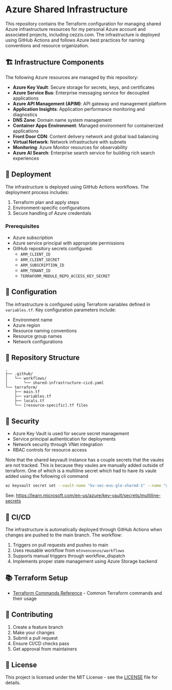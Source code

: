 # Azure Shared Infrastructure

This repository contains the Terraform configuration for managing shared Azure infrastructure resources for my personal Azure account and associated projects, including cezzis.com. The infrastructure is deployed using GitHub Actions and follows Azure best practices for naming conventions and resource organization.

## 🏗️ Infrastructure Components

The following Azure resources are managed by this repository:

- **Azure Key Vault**: Secure storage for secrets, keys, and certificates
- **Azure Service Bus**: Enterprise messaging service for decoupled applications
- **Azure API Management (APIM)**: API gateway and management platform
- **Application Insights**: Application performance monitoring and diagnostics
- **DNS Zone**: Domain name system management
- **Container Apps Environment**: Managed environment for containerized applications
- **Front Door CDN**: Content delivery network and global load balancing
- **Virtual Network**: Network infrastructure with subnets
- **Monitoring**: Azure Monitor resources for observability
- **Azure AI Search**: Enterprise search service for building rich search experiences

## 🚀 Deployment

The infrastructure is deployed using GitHub Actions workflows. The deployment process includes:

1. Terraform plan and apply steps
2. Environment-specific configurations
3. Secure handling of Azure credentials

### Prerequisites

- Azure subscription
- Azure service principal with appropriate permissions
- GitHub repository secrets configured:
  - `ARM_CLIENT_ID`
  - `ARM_CLIENT_SECRET`
  - `ARM_SUBSCRIPTION_ID`
  - `ARM_TENANT_ID`
  - `TERRAFORM_MODULE_REPO_ACCESS_KEY_SECRET`

## 🔧 Configuration

The infrastructure is configured using Terraform variables defined in `variables.tf`. Key configuration parameters include:

- Environment name
- Azure region
- Resource naming conventions
- Resource group names
- Network configurations

## 📁 Repository Structure

```
.
├── .github/
│   └── workflows/
│       └── shared-infrastructure-cicd.yaml
└── terraform/
    ├── main.tf
    ├── variables.tf
    ├── locals.tf
    └── [resource-specific].tf files
```

## 🔐 Security

- Azure Key Vault is used for secure secret management
- Service principal authentication for deployments
- Network security through VNet integration
- RBAC controls for resource access

Note that the shared keyvault instance has a couple secrets that the vaules are not tracked.  This is because they vaules are manually added outside of terraform.  One of which is a multiline secret which had to have its vaule added using the following cli command

``` bash
az keyvault secret set --vault-name "kv-vec-eus-glo-shared-1" --name "github-terraform-module-repo-private-key" --file "github-ssh"
```

See: https://learn.microsoft.com/en-us/azure/key-vault/secrets/multiline-secrets

## 🔄 CI/CD

The infrastructure is automatically deployed through GitHub Actions when changes are pushed to the main branch. The workflow:

1. Triggers on pull requests and pushes to main
2. Uses reusable workflow from `mtnvencenzo/workflows`
3. Supports manual triggers through workflow_dispatch
4. Implements proper state management using Azure Storage backend

## 📚 Terraform Setup

- [Terraform Commands Reference](.readme/terraform-commands.md) - Common Terraform commands and their usage


## 📝 Contributing

1. Create a feature branch
2. Make your changes
3. Submit a pull request
4. Ensure CI/CD checks pass
5. Get approval from maintainers

## 📄 License

This project is licensed under the MIT License - see the [LICENSE](LICENSE) file for details.

